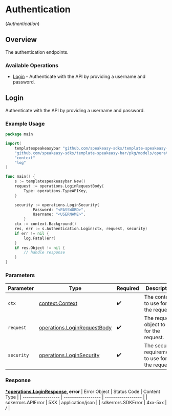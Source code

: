 # Authentication
(*Authentication*)

## Overview

The authentication endpoints.

### Available Operations

* [Login](#login) - Authenticate with the API by providing a username and password.

## Login

Authenticate with the API by providing a username and password.

### Example Usage

```go
package main

import(
	templatespeakeasybar "github.com/speakeasy-sdks/template-speakeasy-bar"
	"github.com/speakeasy-sdks/template-speakeasy-bar/pkg/models/operations"
	"context"
	"log"
)

func main() {
    s := templatespeakeasybar.New()
    request := operations.LoginRequestBody{
        Type: operations.TypeAPIKey,
    }

    security := operations.LoginSecurity{
            Password: "<PASSWORD>",
            Username: "<USERNAME>",
        }
    ctx := context.Background()
    res, err := s.Authentication.Login(ctx, request, security)
    if err != nil {
        log.Fatal(err)
    }
    if res.Object != nil {
        // handle response
    }
}
```

### Parameters

| Parameter                                                                      | Type                                                                           | Required                                                                       | Description                                                                    |
| ------------------------------------------------------------------------------ | ------------------------------------------------------------------------------ | ------------------------------------------------------------------------------ | ------------------------------------------------------------------------------ |
| `ctx`                                                                          | [context.Context](https://pkg.go.dev/context#Context)                          | :heavy_check_mark:                                                             | The context to use for the request.                                            |
| `request`                                                                      | [operations.LoginRequestBody](../../pkg/models/operations/loginrequestbody.md) | :heavy_check_mark:                                                             | The request object to use for the request.                                     |
| `security`                                                                     | [operations.LoginSecurity](../../pkg/models/operations/loginsecurity.md)       | :heavy_check_mark:                                                             | The security requirements to use for the request.                              |


### Response

**[*operations.LoginResponse](../../pkg/models/operations/loginresponse.md), error**
| Error Object       | Status Code        | Content Type       |
| ------------------ | ------------------ | ------------------ |
| sdkerrors.APIError | 5XX                | application/json   |
| sdkerrors.SDKError | 4xx-5xx            | */*                |
